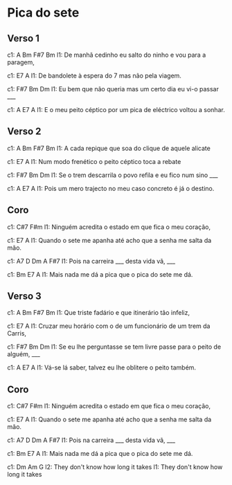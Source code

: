 # Pica do sete


## Verso 1

c1:    A                                              Bm       F#7      Bm
l1: De manhã cedinho eu salto do ninho e vou para a paragem,

c1:         E7                                A
l1: De bandolete à espera do 7 mas não pela viagem.

c1:                   F#7                            Bm   Dm
l1: Eu bem que não queria mas um certo dia eu vi-o passar ___

c1:               A                       E7                  A
l1: E o meu peito céptico por um pica de eléctrico voltou a sonhar.

## Verso 2

c1:   A                                           Bm       F#7        Bm
l1: A cada repique que soa do clique de aquele alicate

c1:             E7                              A
l1: Num modo frenético o peito céptico toca a rebate

c1:                F#7                               Bm   Dm
l1: Se o trem descarrila o povo refila e eu fico num sino ___

c1:                 A                    E7              A
l1: Pois um mero trajecto no meu caso concreto é já o destino.

## Coro

c1:             C#7                                 F#m
l1: Ninguém acredita o estado em que fica o meu coração,

c1:                   E7                                     A
l1: Quando o sete me apanha até acho que a senha me salta da mão.

c1: A7             D Dm             A   F#7
l1: Pois na carreira ___ desta vida vã, ___

c1:              Bm              E7              A
l1: Mais nada me dá a pica que o pica do sete me dá.

## Verso 3

c1:     A                                       Bm     F#7    Bm
l1: Que triste fadário e que itinerário tão infeliz,

c1:              E7                                            A
l1: Cruzar meu horário com o de um funcionário de um trem da Carris,

c1:                 F#7                                        Bm    Dm
l1: Se eu lhe perguntasse se tem livre passe para o peito de alguém, ___

c1:            A                      E7              A
l1: Vá-se lá saber, talvez eu lhe oblitere o peito também.

## Coro

c1:             C#7                                 F#m
l1: Ninguém acredita o estado em que fica o meu coração,

c1:                   E7                                     A
l1: Quando o sete me apanha até acho que a senha me salta da mão.

c1: A7             D Dm             A   F#7
l1: Pois na carreira ___ desta vida vã, ___

c1:              Bm              E7              A
l1: Mais nada me dá a pica que o pica do sete me dá.

c1: Dm                    Am                G
l2: They don't know how   long it  takes
l1:            They don't know how long  it takes